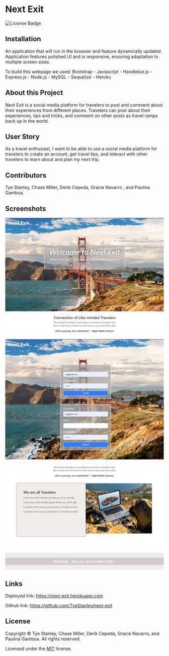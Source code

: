 # Next Exit

![License Badge](https://img.shields.io/github/license/TyeStanley/next-exit)

## Installation
An application that will run in the browser and feature dynamically updated. Application features polished UI and is responsive, ensuring adaptation to multiple screen sizes.

To build this webpage we used: Bootstrap - Javascript - Handlebar.js - Express.js - Node.js - MySQL - Sequelize - Heroku

## About this Project
Next Exit is a social media platform for travelers to post and comment about their experiences from different places. Travelers can post about their experiences, tips and tricks, and comment on other posts as travel ramps back up in the world. 

## User Story
As a travel enthusiast, I want to be able to use a social media platform for travelers to create an account, get travel tips, and interact with other travelers to learn about and plan my next trip.

## Contributors
Tye Stanley, Chase Miller, Derik Cepeda, Gracie Navarro , and Paulina Gamboa.

## Screenshots

![This image shows the home page and login.](./public/images/screenshot-1.png)

![This image shows the login and signup.](./public/images/screenshot-2.png)

![This image shows the footer.](./public/images/screenshot-3.png)

## Links
Deployed link: https://next-exit.herokuapp.com

Github link: https://github.com/TyeStanley/next-exit

## License

Copyright &copy; 
  Tye Stanley, Chase Miller, Derik Cepeda, Gracie Navarro, and Paulina Gamboa. 
  All rights reserved.
  
  Licensed under the [MIT](LICENSE) license.
